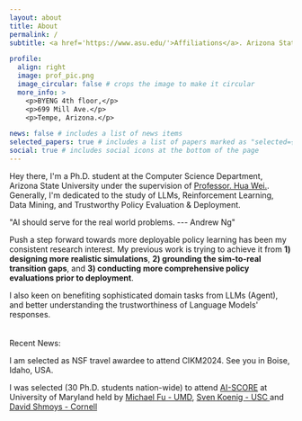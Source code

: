 ```yaml
---
layout: about
title: About
permalink: /
subtitle: <a href='https://www.asu.edu/'>Affiliations</a>. Arizona State University

profile:
  align: right
  image: prof_pic.png
  image_circular: false # crops the image to make it circular
  more_info: >
    <p>BYENG 4th floor,</p>
    <p>699 Mill Ave.</p>
    <p>Tempe, Arizona.</p>

news: false # includes a list of news items
selected_papers: true # includes a list of papers marked as "selected={true}"
social: true # includes social icons at the bottom of the page
---
```


Hey there, I'm a Ph.D. student at the Computer Science Department, Arizona State University under the supervision of [Professor. Hua Wei.](https://www.public.asu.edu/~hwei27/index.html). Generally, I'm dedicated to the study of LLMs, Reinforcement Learning, Data Mining, and Trustworthy Policy Evaluation & Deployment.

"AI should serve for the real world problems. --- Andrew Ng" <br>

Push a step forward towards more deployable policy learning has been my consistent research interest. My previous work is trying to achieve it from **1) designing more realistic simulations**, **2) grounding the sim-to-real transition gaps**, and **3) conducting more comprehensive policy evaluations prior to deployment**.

I also keen on benefiting sophisticated domain tasks from LLMs (Agent), and better understanding the trustworthiness of Language Models' responses.<br>
<br>
<br>
Recent News:

I am selected as NSF travel awardee to attend CIKM2024. See you in Boise, Idaho, USA.<br>

I was selected (30 Ph.D. students nation-wide) to attend [AI-SCORE](https://ai-score.github.io/) at University of Maryland held by [Michael Fu - UMD](https://www.rhsmith.umd.edu/directory/michael-fu), [Sven Koenig - USC ](https://idm-lab.org/) and [David Shmoys - Cornell](https://www.engineering.cornell.edu/faculty-directory/david-b-shmoys)

<body>
  <div id="clustrmaps-container" style="width: 300px; height: 300px; overflow: hidden;">
    <script type="text/javascript" id="clustrmaps" src="//cdn.clustrmaps.com/map_v2.js?cl=ffffff&w=a&t=n&d=f7XCCDBy6e2xZcUt7nrq9L-5IhotWsRN7V4Tk1tpy7c&co=bfdbef"></script>
  </div>
</body>
